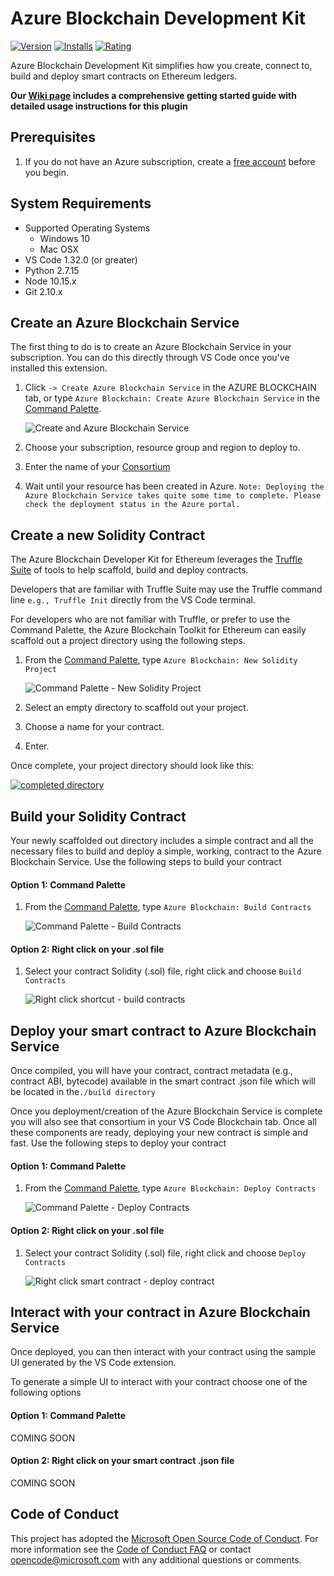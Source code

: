 # Azure Blockchain Development Kit

[![Version](https://vsmarketplacebadge.apphb.com/version/AzBlockchain.azure-blockchain.svg)](https://marketplace.visualstudio.com/items?itemName=ms-azuretools.vscode-logicapps) [![Installs](https://vsmarketplacebadge.apphb.com/installs/AzBlockchain.azure-blockchain.svg)](https://marketplace.visualstudio.com/items?itemName=AzBlockchain.azure-blockchain) [![Rating](https://vsmarketplacebadge.apphb.com/rating-star/AzBlockchain.azure-blockchain.svg)](https://marketplace.visualstudio.com/items?itemName=AzBlockchain.azure-blockchain#review-details)

Azure Blockchain Development Kit simplifies how you create, connect to, build and deploy smart contracts on Ethereum ledgers.

**Our [Wiki page](https://github.com/Microsoft/vscode-azure-blockchain-ethereum/wiki) includes a comprehensive getting started guide with detailed usage instructions for this plugin**

## Prerequisites

1. If you do not have an Azure subscription, create a [free account](https://azure.microsoft.com/free/?WT.mc_id=A261C142F) before you begin.

## System Requirements

- Supported Operating Systems
  - Windows 10
  - Mac OSX
- VS Code 1.32.0 (or greater)
- Python 2.7.15
- Node 10.15.x
- Git 2.10.x

## Create an Azure Blockchain Service

The first thing to do is to create an Azure Blockchain Service in your subscription. You can do this directly through VS Code once you've installed this extension.

1. Click `-> Create Azure Blockchain Service` in the AZURE BLOCKCHAIN tab, or type `Azure Blockchain: Create Azure Blockchain Service` in the [Command Palette](https://github.com/Microsoft/vscode-azure-blockchain-ethereum/wiki/Command-Palette).

   ![Create and Azure Blockchain Service](https://raw.githubusercontent.com/Microsoft/vscode-azure-blockchain-ethereum/master/images/createConsortium.png)

2. Choose your subscription, resource group and region to deploy to.

4. Enter the name of your [Consortium](https://docs.microsoft.com/azure/blockchain/service/consortium) 

5. Wait until your resource has been created in Azure.
   `Note: Deploying the Azure Blockchain Service takes quite some time to complete. Please check the deployment status in the Azure portal.` 

## Create a new Solidity Contract

The Azure Blockchain Developer Kit for Ethereum leverages the [Truffle Suite](https://truffleframework.com/) of tools to help scaffold, build and deploy contracts.

Developers that are familiar with Truffle Suite may use the Truffle command line `e.g., Truffle Init` directly from the VS Code terminal.

For developers who are not familiar with Truffle, or prefer to use the Command Palette, the Azure Blockchain Toolkit for Ethereum can easily scaffold out a project directory using the following steps.

1. From the [Command Palette](https://github.com/Microsoft/vscode-azure-blockchain-ethereum/wiki/Command-Palette), type `Azure Blockchain: New Solidity Project`

   ![Command Palette - New Solidity Project](https://raw.githubusercontent.com/Microsoft/vscode-azure-blockchain-ethereum/master/images/createNewProject.gif) 

2. Select an empty directory to scaffold out your project.

3. Choose a name for your contract.

4. Enter.

Once complete, your project directory should look like this:

[![completed directory](https://raw.githubusercontent.com/Microsoft/vscode-azure-blockchain-ethereum/master/images/newProjectDirCloseup.png)](https://raw.githubusercontent.com/Microsoft/vscode-azure-blockchain-ethereum/master/images/newProjectDir.png#lightbox)


## Build your Solidity Contract

Your newly scaffolded out directory includes a simple contract and all the necessary files to build and deploy a simple, working, contract to the Azure Blockchain Service. Use the following steps to build your contract

#### Option 1: Command Palette

1. From the [Command Palette](https://github.com/Microsoft/vscode-azure-blockchain-ethereum/wiki/Command-Palette), type `Azure Blockchain: Build Contracts`

   ![Command Palette - Build Contracts](https://raw.githubusercontent.com/Microsoft/vscode-azure-blockchain-ethereum/master/images/buildContracts.png)

#### Option 2: Right click on your .sol file

1. Select your contract Solidity (.sol) file, right click and choose `Build Contracts`

   ![Right click shortcut - build contracts](https://raw.githubusercontent.com/Microsoft/vscode-azure-blockchain-ethereum/master/images/buildContractRightClick.gif)

## Deploy your smart contract to Azure Blockchain Service

Once compiled, you will have your contract, contract metadata (e.g., contract ABI, bytecode) available in the smart contract .json file which will be located in the`./build directory` 

Once you deployment/creation of the Azure Blockchain Service is complete you will also see that consortium in your VS Code Blockchain tab. Once all these components are ready, deploying your new contract is simple and fast. Use the following steps to deploy your contract

#### Option 1: Command Palette

1. From the [Command Palette](https://github.com/Microsoft/vscode-azure-blockchain-ethereum/wiki/Command-Palette), type `Azure Blockchain: Deploy Contracts`

   ![Command Palette - Deploy Contracts](https://raw.githubusercontent.com/Microsoft/vscode-azure-blockchain-ethereum/master/images/deployContracts.png)

#### Option 2: Right click on your .sol file

1. Select your contract Solidity (.sol) file, right click and choose `Deploy Contracts`

   ![Right click smart contract - deploy contract](https://raw.githubusercontent.com/Microsoft/vscode-azure-blockchain-ethereum/master/images/deployContractsRightClick.png)

## Interact with your contract in Azure Blockchain Service

Once deployed, you can then interact with your contract using the sample UI generated by the VS Code extension.

To generate a simple UI to interact with your contract choose one of the following options

#### Option 1: Command Palette

COMING SOON

#### Option 2: Right click on your smart contract .json file


COMING SOON

## Code of Conduct

This project has adopted the [Microsoft Open Source Code of Conduct](https://opensource.microsoft.com/codeofconduct/).
For more information see the [Code of Conduct FAQ](https://opensource.microsoft.com/codeofconduct/faq/) or
contact [opencode@microsoft.com](mailto:opencode@microsoft.com) with any additional questions or comments.

